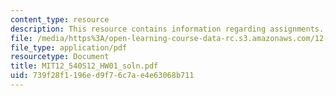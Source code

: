 ```yaml
---
content_type: resource
description: This resource contains information regarding assignments.
file: /media/https%3A/open-learning-course-data-rc.s3.amazonaws.com/12-540-principles-of-the-global-positioning-system-spring-2012/739f28f1196ed9f76c7ae4e63068b711_MIT12_540S12_HW01_soln.pdf
file_type: application/pdf
resourcetype: Document
title: MIT12_540S12_HW01_soln.pdf
uid: 739f28f1-196e-d9f7-6c7a-e4e63068b711
---
```

